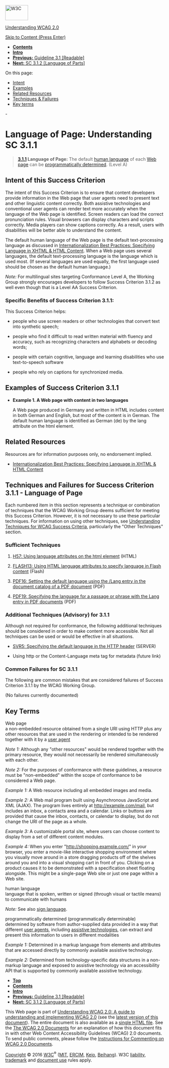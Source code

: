 [<img src="https://www.w3.org/StyleSheets/TR/2016/logos/W3C" alt="W3C" width="72" height="48" />](http://www.w3.org/)

[Understanding WCAG 2.0](Overview.html)

[Skip to Content (Press Enter)](#maincontent)

<span id="top"></span>

-   **[Contents](Overview.html#contents "Table of Contents")**
-   **[Intro](intro.html "Introduction to Understanding WCAG 2.0")**
-   [**Previous:** Guideline 3.1 \[Readable\]](meaning.html "Understanding Guideline  3.1 [Readable]")
-   [**Next:** SC 3.1.2 \[Language of Parts\]](meaning-other-lang-id.html "Understanding SC  3.1.2 [Language of Parts]")

On this page:

-   [Intent](#meaning-doc-lang-id-intent-head)
-   [Examples](#meaning-doc-lang-id-examples-head)
-   [Related Resources](#meaning-doc-lang-id-resources-head)
-   [Techniques & Failures](#meaning-doc-lang-id-techniques-head)
-   [Key terms](#key-terms)

<span id="maincontent">-</span>

<span id="meaning-doc-lang-id"></span> **Language of Page**<span class="screenreader">:</span> Understanding SC 3.1.1
=====================================================================================================================

> **[3.1.1](http://www.w3.org/TR/2008/REC-WCAG20-20081211/#meaning-doc-lang-id) Language of Page:** The default <a href="#human-langdef" class="termref">human language</a> of each <a href="#webpagedef" class="termref">Web page</a> can be <a href="#programmaticallydetermineddef" class="termref">programmatically determined</a>. (Level A)

Intent of this Success Criterion
--------------------------------

The intent of this Success Criterion is to ensure that content developers provide information in the Web page that user agents need to present text and other linguistic content correctly. Both assistive technologies and conventional user agents can render text more accurately when the language of the Web page is identified. Screen readers can load the correct pronunciation rules. Visual browsers can display characters and scripts correctly. Media players can show captions correctly. As a result, users with disabilities will be better able to understand the content.

The default human language of the Web page is the default text-processing language as discussed in [Internationalization Best Practices: Specifying Language in XHTML & HTML Content](http://www.w3.org/TR/i18n-html-tech-lang/). When a Web page uses several languages, the default text-processing language is the language which is used most. (If several languages are used equally, the first language used should be chosen as the default human language.)

*Note:* For multilingual sites targeting Conformance Level A, the Working Group strongly encourages developers to follow Success Criterion 3.1.2 as well even though that is a Level AA Success Criterion.

### Specific Benefits of Success Criterion 3.1.1:

This Success Criterion helps:

-   people who use screen readers or other technologies that convert text into synthetic speech;

-   people who find it difficult to read written material with fluency and accuracy, such as recognizing characters and alphabets or decoding words;

-   people with certain cognitive, language and learning disabilities who use text-to-speech software

-   people who rely on captions for synchronized media.

Examples of Success Criterion 3.1.1
-----------------------------------

-   **Example 1. A Web page with content in two languages**

    A Web page produced in Germany and written in HTML includes content in both German and English, but most of the content is in German. The default human language is identified as German (de) by the lang attribute on the html element.

Related Resources
-----------------

Resources are for information purposes only, no endorsement implied.

-   [Internationalization Best Practices: Specifying Language in XHTML & HTML Content](http://www.w3.org/TR/i18n-html-tech-lang/)

Techniques and Failures for Success Criterion 3.1.1 - Language of Page
----------------------------------------------------------------------

Each numbered item in this section represents a technique or combination of techniques that the WCAG Working Group deems sufficient for meeting this Success Criterion. However, it is not necessary to use these particular techniques. For information on using other techniques, see [Understanding Techniques for WCAG Success Criteria](http://www.w3.org/TR/2016/NOTE-UNDERSTANDING-WCAG20-20161007/understanding-techniques.html), particularly the "Other Techniques" section.

### Sufficient Techniques

1.  <a href="http://www.w3.org/TR/2016/NOTE-WCAG20-TECHS-20161007/H57" class="tech-ref">H57: Using language attributes on the html element</a> (HTML)

2.  <a href="http://www.w3.org/TR/2016/NOTE-WCAG20-TECHS-20161007/FLASH13" class="tech-ref">FLASH13: Using HTML language attributes to specify language in Flash content</a> (Flash)

3.  <a href="http://www.w3.org/TR/2016/NOTE-WCAG20-TECHS-20161007/PDF16" class="tech-ref">PDF16: Setting the default language using the /Lang entry in the document catalog of a PDF document</a> (PDF)

4.  <a href="http://www.w3.org/TR/2016/NOTE-WCAG20-TECHS-20161007/PDF19" class="tech-ref">PDF19: Specifying the language for a passage or phrase with the Lang entry in PDF documents</a> (PDF)

### Additional Techniques (Advisory) for 3.1.1

Although not required for conformance, the following additional techniques should be considered in order to make content more accessible. Not all techniques can be used or would be effective in all situations.

-   <a href="http://www.w3.org/TR/2016/NOTE-WCAG20-TECHS-20161007/SVR5" class="tech-ref">SVR5: Specifying the default language in the HTTP header</a> (SERVER)

-   Using http or the Content-Language meta tag for metadata (future link)

### Common Failures for SC 3.1.1

The following are common mistakes that are considered failures of Success Criterion 3.1.1 by the WCAG Working Group.

(No failures currently documented)

Key Terms
---------

 <span id="webpagedef"></span> Web page  
a non-embedded resource obtained from a single URI using HTTP plus any other resources that are used in the rendering or intended to be rendered together with it by a <a href="http://www.w3.org/TR/2008/REC-WCAG20-20081211/#useragentdef" class="termref">user agent</a>

*Note 1:* Although any "other resources" would be rendered together with the primary resource, they would not necessarily be rendered simultaneously with each other.

*Note 2:* For the purposes of conformance with these guidelines, a resource must be "non-embedded" within the scope of conformance to be considered a Web page.

*Example 1:* A Web resource including all embedded images and media.

*Example 2:* A Web mail program built using Asynchronous JavaScript and XML (AJAX). The program lives entirely at http://example.com/mail, but includes an inbox, a contacts area and a calendar. Links or buttons are provided that cause the inbox, contacts, or calendar to display, but do not change the URI of the page as a whole.

*Example 3:* A customizable portal site, where users can choose content to display from a set of different content modules.

*Example 4:* When you enter "http://shopping.example.com/" in your browser, you enter a movie-like interactive shopping environment where you visually move around in a store dragging products off of the shelves around you and into a visual shopping cart in front of you. Clicking on a product causes it to be demonstrated with a specification sheet floating alongside. This might be a single-page Web site or just one page within a Web site.

 <span id="human-langdef"></span> human language  
language that is spoken, written or signed (through visual or tactile means) to communicate with humans

*Note:* See also <a href="http://www.w3.org/TR/2008/REC-WCAG20-20081211/#sign-languagedef" class="termref">sign language</a>.

 <span id="programmaticallydetermineddef"></span> programmatically determined (programmatically determinable)  
determined by software from author-supplied data provided in a way that different <a href="http://www.w3.org/TR/2008/REC-WCAG20-20081211/#useragentdef" class="termref">user agents</a>, including <a href="http://www.w3.org/TR/2008/REC-WCAG20-20081211/#atdef" class="termref">assistive technologies</a>, can extract and present this information to users in different modalities

*Example 1:* Determined in a markup language from elements and attributes that are accessed directly by commonly available assistive technology.

*Example 2:* Determined from technology-specific data structures in a non-markup language and exposed to assistive technology via an accessibility API that is supported by commonly available assistive technology.

-   **[Top](#top)**
-   **[Contents](Overview.html#contents "Table of Contents")**
-   **[Intro](intro.html "Introduction to Understanding WCAG 2.0")**
-   [**Previous:** Guideline 3.1 \[Readable\]](meaning.html "Understanding Guideline  3.1 [Readable]")
-   [**Next:** SC 3.1.2 \[Language of Parts\]](meaning-other-lang-id.html "Understanding SC  3.1.2 [Language of Parts]")

This Web page is part of [Understanding WCAG 2.0: A guide to understanding and implementing WCAG 2.0](Overview.html) (see the [latest version of this document](http://www.w3.org/TR/UNDERSTANDING-WCAG20/meaning-doc-lang-id.html)). The entire document is also available as a [single HTML file](complete.html). See the [The WCAG 2.0 Documents](http://www.w3.org/WAI/intro/wcag20) for an explanation of how this document fits in with other Web Content Accessibility Guidelines (WCAG) 2.0 documents. To send public comments, please follow the [Instructions for Commenting on WCAG 2.0 Documents](http://www.w3.org/WAI/WCAG20/comments/).

[Copyright](http://www.w3.org/Consortium/Legal/ipr-notice#Copyright) © 2016 [W3C](http://www.w3.org/)<sup>®</sup> ([MIT](http://www.csail.mit.edu/), [ERCIM](http://www.ercim.eu/), [Keio](http://www.keio.ac.jp/), [Beihang](http://ev.buaa.edu.cn/)). W3C [liability](http://www.w3.org/Consortium/Legal/ipr-notice#Legal_Disclaimer), [trademark](http://www.w3.org/Consortium/Legal/ipr-notice#W3C_Trademarks) and [document use](http://www.w3.org/Consortium/Legal/copyright-documents) rules apply.
